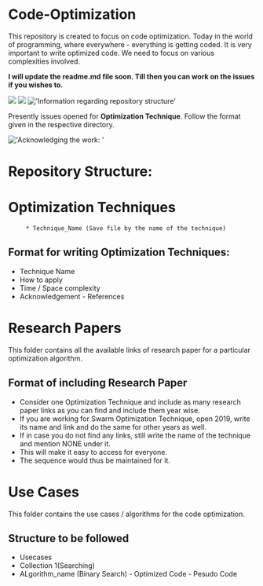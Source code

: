 # Code-Optimization
This repository is created to focus on code optimization. Today in the world of programming, where everywhere - everything is getting coded. It is very important to write optimized code. We need to focus on various complexities involved.


<b>I will update the readme.md file soon. Till then you can work on the issues if you wishes to. </b>

![](https://img.shields.io/badge/status-ongoing-green)
![](https://img.shields.io/badge/languages%20allowed-No%20restriction-red)
!['Information regarding repository structure'](https://img.shields.io/badge/warning-strictly%20follow%20discrete%20structure-red)


Presently issues opened for <b>Optimization Technique</b>. Follow the format given in the respective directory.

!['Acknowledging the work: '](https://img.shields.io/badge/Compulsion-Mention%20reference-navy%20blue)


# Repository Structure:

# Optimization Techniques
         * Technique_Name (Save file by the name of the technique)
                


## Format for writing Optimization Techniques: 
* Technique Name<br>
* How to apply<br> 
* Time / Space complexity<br>
* Acknowledgement - References

# Research Papers
This folder contains all the available links of research paper for a particular optimization algorithm. 

## Format of including Research Paper 
* Consider one Optimization Technique and include as many research paper links as you can find and include them year wise. <br>
* If you are working for Swarm Optimization Technique, open 2019, write its name and link and do the same for other years as well.<br>
* If in case you do not find any links, still write the name of the technique and mention NONE under it.<br>
* This will make it easy to access for everyone.<br>
* The sequence would thus be maintained for it.


# Use Cases
This folder contains the use cases / algorithms for the code optimization. 
## Structure to be followed
* Usecases 
* Collection 1(Searching) 
* ALgorithm_name (Binary Search)
        - Optimized Code
        - Pesudo Code
